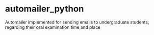 # automailer_python
Automailer implemented for sending emails to undergraduate students, regarding their oral examination time and place
